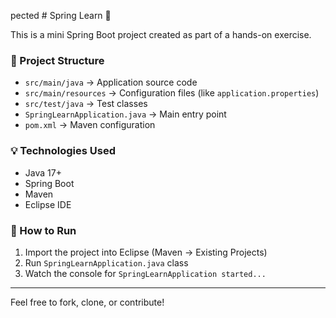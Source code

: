 pected # Spring Learn 🚀

This is a mini Spring Boot project created as part of a hands-on exercise.

### 📁 Project Structure

- `src/main/java` → Application source code
- `src/main/resources` → Configuration files (like `application.properties`)
- `src/test/java` → Test classes
- `SpringLearnApplication.java` → Main entry point
- `pom.xml` → Maven configuration

### 💡 Technologies Used

- Java 17+
- Spring Boot
- Maven
- Eclipse IDE

### 🧪 How to Run

1. Import the project into Eclipse (Maven → Existing Projects)
2. Run `SpringLearnApplication.java` class
3. Watch the console for `SpringLearnApplication started...`

---

Feel free to fork, clone, or contribute!

